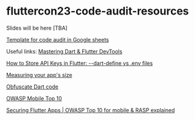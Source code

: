 # fluttercon23-code-audit-resources

Slides will be here [TBA]

[Template for code audit in Google sheets](https://docs.google.com/spreadsheets/d/1Hj2rQ-POTW0QenBYwrDJuPytGjKmuL0usOFeBamYHLs/edit?usp=sharing)

Useful links:
[Mastering Dart & Flutter DevTools](https://medium.com/@fluttergems/mastering-dart-flutter-devtools-series-introduction-installation-part-1-of-8-4f703a8cfcc8)

[How to Store API Keys in Flutter: --dart-define vs .env files](https://codewithandrea.com/articles/flutter-api-keys-dart-define-env-files/)

[Measuring your app's size](https://docs.flutter.dev/perf/app-size)

[Obfuscate Dart code](https://docs.flutter.dev/deployment/obfuscate)

[OWASP Mobile Top 10](https://owasp.org/www-project-mobile-top-10/)

[Securing Flutter Apps | OWASP Top 10 for mobile & RASP explained](https://www.youtube.com/watch?v=DYwn4KciL1U)


